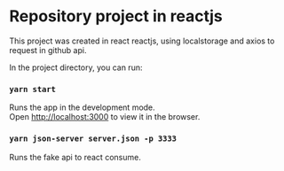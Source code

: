 # Repository project in reactjs

This project was created in react reactjs, using localstorage and axios to request in github api.

In the project directory, you can run:

### `yarn start`

Runs the app in the development mode.\
Open [http://localhost:3000](http://localhost:3000) to view it in the browser.


### `yarn json-server server.json -p 3333`

Runs the fake api to react consume.
